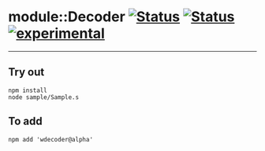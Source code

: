 
# module::Decoder [![Status](https://circleci.com/gh/Wandalen/wDecoder.svg?style=shield)](https://img.shields.io/circleci/build/github/Wandalen/wDecoder?label=Test&logo=Test) [![Status](https://github.com/Wandalen/wDecoder/workflows/Test/badge.svg)](https://github.com/Wandalen/wDecoder/actions?query=workflow%3ATest) [![experimental](https://img.shields.io/badge/stability-experimental-orange.svg)](https://github.com/emersion/stability-badges#experimental)

___

## Try out
```
npm install
node sample/Sample.s
```

## To add
```
npm add 'wdecoder@alpha'
```

